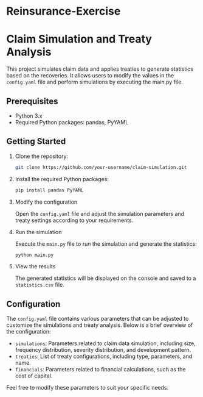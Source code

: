 # Reinsurance-Exercise
# Claim Simulation and Treaty Analysis

This project simulates claim data and applies treaties to generate statistics based on the recoveries. It allows users to modify the values in the `config.yaml` file and perform simulations by executing the main.py file.

## Prerequisites

- Python 3.x
- Required Python packages: pandas, PyYAML

## Getting Started

1. Clone the repository:

   ```bash
   git clone https://github.com/your-username/claim-simulation.git
   ```

2. Install the required Python packages:

   ```bash
   pip install pandas PyYAML
   ```

3. Modify the configuration

   Open the `config.yaml` file and adjust the simulation parameters and treaty settings according to your requirements.

4. Run the simulation

   Execute the `main.py` file to run the simulation and generate the statistics:

   ```bash
   python main.py
   ```

5. View the results

   The generated statistics will be displayed on the console and saved to a `statistics.csv` file.

## Configuration

The `config.yaml` file contains various parameters that can be adjusted to customize the simulations and treaty analysis. Below is a brief overview of the configuration:

- `simulations`: Parameters related to claim data simulation, including size, frequency distribution, severity distribution, and development pattern.
- `treaties`: List of treaty configurations, including type, parameters, and name.
- `financials`: Parameters related to financial calculations, such as the cost of capital.

Feel free to modify these parameters to suit your specific needs.
